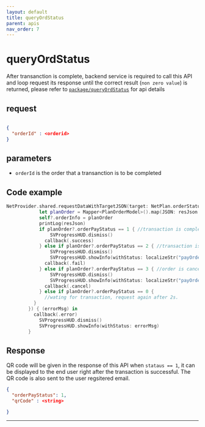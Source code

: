 ```yaml
---
layout: default
title: queryOrdStatus
parent: apis
nav_order: 7
---
```


# queryOrdStatus

After transanction is complete, backend service is required to call this API and loop request its response until the correct result (`non zero value`) is returned, please refer to [`package/queryOrdStatus`](http://47.56.82.232:49090/swagger-ui.html#/package-controller/queryOrderStatusUsingPOST) for api details

## request

```json

{
  "orderId" : <orderid>
}

```

## parameters

- `orderId` is the order that a transanction is to be completed


## Code example

```swift
NetProvider.shared.requestDataWithTargetJSON(target: NetPlan.orderStatus(orderId: orderId),isAutoDismissHUD: false, successClosure: { [weak self] (resJson) in
            let planOrder = Mapper<PlanOrderModel>().map(JSON: resJson.object as! [String : Any])
            self?.orderInfo = planOrder
            printLog(resJson)
            if planOrder?.orderPayStatus == 1 { //transaction is complete
                SVProgressHUD.dismiss()
              callback(.success)
            } else if planOrder?.orderPayStatus == 2 { //transaction is not successful
                SVProgressHUD.dismiss()
                SVProgressHUD.showInfo(withStatus: localizeStr("payOrderFailed"))
              callback(.fail)
            } else if planOrder?.orderPayStatus == 3 { //order is cancelled
                SVProgressHUD.dismiss()
                SVProgressHUD.showInfo(withStatus: localizeStr("payOrderCanceled"))
              callback(.cancel)
            } else if planOrder?.orderPayStatus == 0 {
              //wating for transaction, request again after 2s.
          }
        }) { (errorMsg) in
          callback(.error)
            SVProgressHUD.dismiss()
            SVProgressHUD.showInfo(withStatus: errorMsg)
        }


``` 

## Response

QR code will be given in the response of this API when `stataus == 1`, it can be displayed to the end user right after the transaction is successful. The QR code is also sent to the user regsitered email.

```json
{
  "orderPayStatus": 1,
  "qrCode" : <string>

}

```

---
